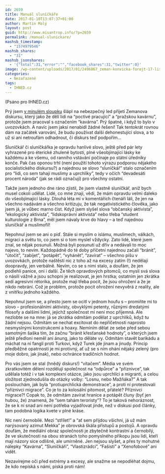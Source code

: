 ```yaml
---
id: 2659
title: Manuál sluníčkáře
date: 2017-01-10T13:07:37+01:00
author: Martin Malý
layout: post
guid: http://www.misantrop.info/?p=2659
permalink: /manual-slunickare/
mashsb_timestamp:
  - "1574979546"
mashsb_shares:
  - "31"
mashsb_jsonshares:
  - '{"total":31,"error":"","facebook_shares":31,"twitter":0}'
image: /wp-content/uploads/2017/01/2496867_zeman-konvicka-forejt-17-listopad-hymna.jpg
categories:
  - Nezařazené
tags:
  - IHNED.cz
---
```

(Psáno pro IHNED.cz)

Prý jsem [v minulém sloupku](http://www.misantrop.info/marketingovy-omyl-prazske-kavarny/) šlápl na nebezpečný led přijetí Zemanova diskursu, který jako že dělí lidi na “poctivé pracující” a “pražskou kavárnu”, protože jsem pracoval s označením “kavárna”. Prý špatné, i když to bylo v uvozovkách. A navíc jsem jaksi nenabídl žádné řešení! Tak tentokrát rovnou dám na začátek varování, že budu používat další dehonestující slova, a to už si ani netroufám odhadnout, čí diskurs teď podpořím…

Sluníčkář či sluníčkářka je opravdu hanlivé slovo, ještě před pár lety vyhrazené pro éterické zhulené bytosti, plné všeobjímající lásky ke každému a ke všemu, od ranního vstávání počínaje po státní úředníky konče. Pak čas oponou trhl (není použití tohoto výrazu podporou nějakého socialistického diskursu?) a najednou se slovo “sluníčkář” stalo označením pro “lidi, co sem tahají muslimy a uprchlíky”, tedy v očích “devadesáti procent národa” (jak se rádi označují) pro všechny ostatní.

Takže jsem jednoho dne ráno zjistil, že jsem vlastně sluníčkář, aniž bych musel cokoli udělat. Lidé, co mne znají, vědí, že mám opravdu velmi daleko do všeobjímající lásky. Dlouhá léta mi v komentářích čtenáři láli, že jen na všechno nadávám a všechno kritizuju, že tak negativistického člověka, jako jsem já, je vůbec marno číst. Když jsem slyšel slova “občanský aktivista”, “ekologický aktivista”, “lidskoprávní aktivista” nebo třeba “student kulturologie z Brna”, měl jsem návaly krve do hlavy &#8211; a teď najednou sluníčkář a muslimofil!

Nepohnul jsem se ani o píď. Stále si myslím o islámu, muslimech, válkách, migraci a světu to, co jsem si o tom myslel vždycky. Zato lidé, které jsem znal, se nějak posunuli. Možná byli posunutí už dřív a nedávali to moc najevo, to nevím. Každopádně do té doby příčetní najednou začali “bránit”, “útočit”, “zabíjet”, “potápět”, “vyhánět”, “zavírat” &#8211; všechno píšu v uvozovkách, protože naštěstí nic z toho až na excesy zatím (!) nedělají doopravdy, jen verbálně. Nevím, co se s nimi stalo, a doufám, že jen podlehli panice, oni i další. Že těch opravdových pitomců, co myslí svá slova o násilí vážně a jsou schopni je realizovat, je jen hrstka; ostatním jen zkrátka sedí agresivní rétorika, protože mají třeba pocit, že jsou ohrožení a že je nikdo nebrání. Což je problém, protože pocit ohrožení nevyvěrá z reality, ale z vnitřku jednoho každého.

Nepohnul jsem se, a přesto jsem se ocitl v jednom houfu s &#8211; promiňte mi to slovo &#8211; profesionálními aktivisty, obvyklými petenty, různými dredatými filosofy a dalšími lidmi, jejichž společnost mi není moc příjemná. Ale nezlobte se na mne: já se zkrátka odmítám podělat z uprchlíků, když tu žádní nejsou. Odmítám se nechat excitovat do nepříčetnosti naprosto nesmyslnými konstrukcemi a hoaxy. Nemíním dělat ze sebe před sebou samotným šaška tím, že začnu “bránit křesťanské hodnoty”, o kterých jsem ještě předloni neměl ani ánung, jako to děláte vy. Odmítám stavět barikádu a máchat na ní fanglí proti Turkovi, když Turek jde jinam a jinudy. Princip předběžné opatrnosti je mi protivný, ať už se s ním ohání nějaký zelený (pro moje dobro, jak jinak), nebo ochránce tradičních hodnot.

Pro vás jsem se stal (hnědý diskurs!) “vítačem”. Média ve svém zkratkovitém dělení rozdělují společnost na “odpůrce” a “příznivce”, tak udělala totéž i v tak komplexní otázce, jako jsou uprchlíci a migranti, a celou složitost zjednodušila do otázky volby: “Losnu, nebo Mažňáka?” A tak poslouchám, jak byla “protiuprchlická demonstrace”, a proti ní protestovali “příznivci migrace”. Co je to za kolosální pitomost, přátelé? Příznivci migrace?! Copak to, že odmítám zavírat hranice a potápět čluny (byť jen hubou, že) znamená, že “sem tahám teroristy”? To je taková nehoráznost, že se k ní snad ani není potřeba vyjadřovat jinde, než v diskusi pod články, tam podobná logika kvete v plné kráse.

Nic není černobílé. Mezi “střílet!” a “ať sem přijdou všichni, já už mám narýsovaný azimut Mekka” je obrovská škála přístupů a postojů. A opravdu doufám, že mediální obraz společnosti je zbytečně kontrastní a černobílý, že ve skutečnosti na obou stranách toho pomyslného příkopu jsou lidi, kteří mají názory sice odlišné, ale umírněné. Jen nejsou slyšet, a přes ty mohutné nálepky “Kavárna”, “Sluníčkáři”, “Vlastizrádci”, “Fašisti” a “Xenofobové” ani vidět.

Nezavírejme oči před extrémy a excesy, ale snažme se nepodléhat dojmu, že kdo nepíská s námi, píská proti nám!